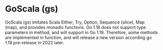 # GoScala (gs)

GoScala (gs) imitates Scala Either, Try, Option, Sequence (slice), Map (map), and provides monadic functions.
Go 1.18 does not support type parameters in method, and will support in Go 1.19.
Therefore, some methods are implemented in function, and will release a new version according go 1.19 pre-release in 2022 later.
